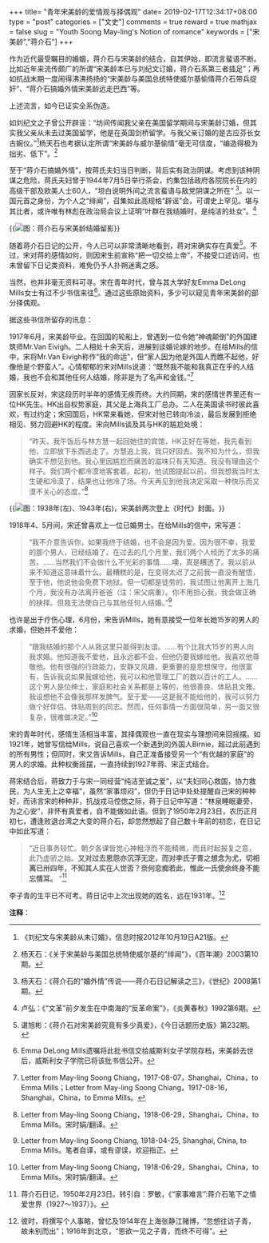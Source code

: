 +++
title= "青年宋美龄的爱情观与择偶观"
date= 2019-02-17T12:34:17+08:00
type = "post"
categories = ["文史"]
comments = true
reward = true
mathjax = false
slug = "Youth Soong May-ling's Notion of romance"
keywords = ["宋美龄","蒋介石"]
+++

作为近代最受瞩目的婚姻，蒋介石与宋美龄的结合，自其伊始，即流言蜚语不断。比如近年来流传颇广的所谓“宋美龄本已与刘纪文订婚，蒋介石系第三者插足”；再如抗战末期一度闹得沸沸扬扬的“宋美龄与美国总统特使威尔基偷情蒋介石带兵捉奸”、“蒋介石搞婚外情宋美龄远走巴西”等。

上述流言，如今已证实全系伪造。

<!--more-->

如刘纪文之子曾公开辟谣：“坊间传闻我父亲在美国留学期间与宋美龄订婚，但其实我父亲从未去过美国留学，他是在英国剑桥留学。与我父亲订婚的是古应芬长女古婉仪。”[^1]杨天石也考据认定所谓“宋美龄与威尔基偷情”毫无可信度，“编造得极为拙劣、低下”。[^2]

至于“蒋介石搞婚外情”，按蒋氏夫妇当日判断，背后实有政治阴谋。考虑到该种阴谋之危险，蒋氏夫妇曾于1944年7月5日举行茶会，约集包括政府各院院长在内的高级干部及欧美人士60人，“坦白说明外间之流言蜚语与敌党阴谋之所在” [^3]。以一国元首之身份，为个人之“绯闻”，召集如此高规格“辟谣”会，可谓史上罕见。堪与其比者，或许唯有林彪在政治局会议上证明“叶群在我结婚时，是纯洁的处女”。[^4]

{{<img src="https://ian2.oss-cn-hangzhou.aliyuncs.com/2019-02-17-073654.jpg" alt="图：蒋介石与宋美龄结婚留影">}}

随着蒋介石日记的公开，今人已可以非常清晰地看到，蒋对宋确实存在真爱[^5]。不过，宋对蒋的感情如何，则因宋生前宣称“把一切交给上帝”，不接受口述访问，也未曾留下日记类资料，难免仍予人扑朔迷离之感。

当然，也并非毫无资料可寻。宋在青年时代，曾与其大学好友Emma DeLong Mills女士有过不少书信来往[^6]。通过这些原始资料，多少可以窥见青年宋美龄的部分择偶观。

据这些书信所留存的讯息：

1917年6月，宋美龄毕业。在回国的轮船上，曾遇到一位令她“神魂颠倒”的外国建筑师Mr.Van Eivigh。二人相处十余天后，进展到谈婚论嫁的地步。在给Mills的信中，宋将Mr.Van Eivigh称作“我的命运”，但“家人因为他是外国人而瞧不起他，好像他是个野蛮人”。心情郁郁的宋对Mills说道：“既然我不能和我真正在乎的人结婚，我也不会和其他任何人结婚，除非是为了名声和金钱。”[^7]

因家长反对，宋这段历时半年的感情无疾而终。大约同期，宋的感情世界里还有一位HK先生。HK出自权势家庭，其父是上海兵工厂总办。二人在美国读书时彼此喜欢，有过约定；宋回国后，HK常来看她，但宋对他已转向冷淡，最后发展到拒绝相见、努力回避HK的程度。宋向Mills谈及其与HK的尴尬处境：

> “昨天，我午饭后与林方慧一起回她住的宾馆，HK正好在等她，我先看到他，立即放下东西逃走了。方慧追上我，我只好回去。我不知为什么，但我确实不想见到他。我心里因尴尬而痛苦的滋味只有天知道。我没有理由这个样子。我们两个都冷漠地客套着。起初，他试图提起以前，但我想我当时太生硬和冷漠了，结果也让他冷了场。今天再见到他我决定采取一种快乐而又漠不关心的态度。”[^8]

{{<img src="https://ian2.oss-cn-hangzhou.aliyuncs.com/2019-02-17-073715.jpg" alt="图：1938年(左)、1943年(右)，宋美龄两次登上《时代》封面。">}}

1918年4、5月间，宋还曾喜欢上一位已婚男士。在给Mills的信中，宋写道：

> “我不介意告诉你，如果我终于结婚，也不会是因为爱。因为很不幸，我爱的那个男人，已经结婚了。在过去的几个月里，我们两个人经历了太多的痛苦。……当然我们不会做什么不光彩的事情……噢，真是糟透了。我以前从来不知道这意味着什么。最糟糕的是，在变得太迟了之前我一直没有醒悟，至于他，他说他会免费下地狱。但一切都是徒劳的，我试图让他离开上海几个月，我没有办法离开爸爸（注：宋父病重）。你不用担心我，我会做正确的抉择。但我无法使自己与其他任何人结婚。”[^9]

也许是出于疗伤心理，6月份，宋告诉Mills，她有意接受一位年长她15岁的男人的求婚，但她并不爱他：

> “跟我结婚的那个人从我这里只能得到友谊。……有个比我大15岁的男人向我求婚。他知道我不爱他，且永远都不会，但他仍要我嫁给他。我喜欢他尊敬他。他有很强的行政能力，安静又风趣，更重要的是思想保守。他很富有，告诉我说如果我嫁给他，我可以和他管理工厂的数以百计的工人。……这个男人是位绅士，家庭和社会关系都是上等的，他很善良、体贴且文雅。我设想他不会像我那样发脾气。至于爱——这是我不能给他的，我可以努力做个好伴侣、体贴周到的同志。然而，任何事情一方面很简单，另一面又很复杂，很难做决定。”[^10]

宋的青年时代，感情生活相当丰富，其择偶观也一直在现实与理想间来回摇摆。如1921年，她曾写信给Mills，说自己喜欢一个新遇到的外国人Birnie，超过此前遇到的所有男性；但同时，宋又告诉Mills，自己正准备接受另一个“有优越的家庭”的男人的求婚。此种权衡摇摆，一直持续到1927年蒋、宋正式结合。

蒋宋结合后，蒋致力于与宋一同经营“纯洁至诚之爱”，以“夫妇同心救国，协力救民，为人生无上之幸福”，虽然“家事烦闷”，但仍于日记中处处提醒自己宋的种种好，而讳言宋的种种非，抗战戎马倥偬之际，蒋于日记中写道：“林泉睡眠妻旁，为之心安”，非怀有真爱者，自不能做如此语。但到了1950年2月23日，农历正月初七，遭逢败退台湾之大变的蒋介石，却忽然想起了自己数十年前的初恋，在日记中如此写道：

> “近日事务较忙。朝夕各课皆觉心神粗浮而不能精微，而且时起报复之意，此乃虚骄之始。**又对过去恩怨亦沉浮无定，而对李氏子青之想念为尤，切相离已卅四年，不知其人实在人世否？奈何恋痴若此，惟此一氏使余终身不能忘情耳。** ”[^11]

李子青的生平已不可考。蒋日记中上次出现她的姓名，远在1931年。[^12]

**注释**：

[^1]:《刘纪文与宋美龄从未订婚》，信息时报2012年10月19日A21版。

[^2]:杨天石：《关于宋美龄与美国总统特使威尔基的"绯闻"》，《百年潮》2003第10期。

[^3]:杨天石：《蒋介石的“婚外情”传说——蒋介石日记解读之三》，《世纪》2008第1期。

[^4]:卢弘：《“文革”前夕发生在中南海的“反革命案”》，《炎黄春秋》1992第6期。

[^5]:谌旭彬：《蒋介石对宋美龄究竟有多少真爱》，《今日话题历史版》第232期。

[^6]:Emma DeLong Mills遗嘱将此批书信交给威斯利女子学院存档，宋美龄去世后，威斯利女子学院已将该批书信公开。

[^7]:Letter from May-ling Soong Chiang，1917-08-07，Shanghai，China，to Emma Mills；Letter from May-ling Soong Chiang，1917-08-16，Shanghai，China，to Emma Mills。

[^8]:Letter from May-ling Soong Chiang，1918-06-29，Shanghai，China，to Emma Mills。宋时娟/翻译。

[^9]:Letter from May-ling Soong Chiang, 1918-04-25, Shanghai, China, to Emma Mills。笔者自译，或有谬误，欢迎指正。

[^10]:Letter from May-ling Soong Chiang，1918-06-29，Shanghai，China，to Emma Mills。宋时娟/翻译。

[^11]:蒋介石日记，1950年2月23日。转引自：罗敏，《“家事难言”:蒋介石笔下之情爱世界（1927～1937）》。

[^12]:彼时，将撰写个人事略，曾忆及1914年在上海张静江赌博，“忽想往访子青，故未别而出”；1916年到北京，“思欲一见之子青，而终不可得”。
